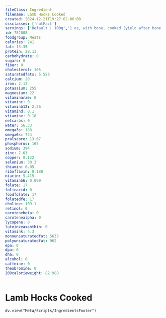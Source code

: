 ```yaml
---
fileClass: Ingredient
filename: Lamb Hocks Cooked
created: 2024-12-21T19:27:02-06:00
cssclasses: ['nutFact']
servings: ['Default | 100g','1 oz, with bone, cooked (yield after bone removed) | 19','1 oz, with bone, raw (yield after cooking, bone removed) | 15']
id: 782008
foodgroup: Meats
calories: 241
fat: 13.35
protein: 28.13
carbohydrate: 0
sugars: 0
fiber: 0
cholesterol: 105
saturatedfats: 5.583
calcium: 20
iron: 2.12
potassium: 255
magnesium: 22
vitaminarae: 0
vitaminc: 0
vitaminb12: 2.26
vitamind: 0.1
vitamine: 0.18
netcarbs: 0
water: 56.33
omega3s: 188
omega6s: 724
pralscore: 13.67
phosphorus: 165
sodium: 394
zinc: 7.63
copper: 0.122
selenium: 30.3
thiamin: 0.05
riboflavin: 0.188
niacin: 5.415
vitaminb6: 0.099
folate: 17
folicacid: 0
foodfolate: 17
folatedfe: 17
choline: 109.1
retinol: 0
carotenebeta: 0
carotenealpha: 0
lycopene: 0
luteinzeaxanthin: 0
vitamink: 4.3
monounsaturatedfat: 5633
polyunsaturatedfat: 962
epa: 0
dpa: 0
dha: 0
alcohol: 0
caffeine: 0
theobromine: 0
200calorieweight: 82.988
---
```


# Lamb Hocks Cooked

```dataviewjs
dv.view("Meta/Scripts/IngredientsFooter")
```